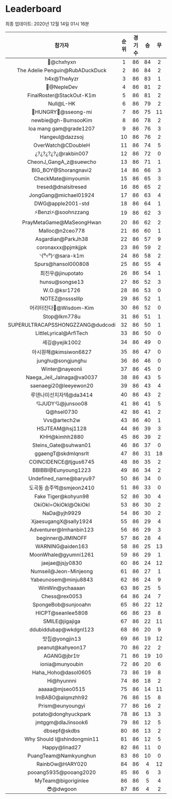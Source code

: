 # Leaderboard
최종 업데이트: 2020년 12월 14일 01시 16분




| 참가자 | 순위 | 경기수 | 승 | 무 | 패 | 승점 |
|:---:|:---:|:---:|:---:|:---:|:---:|:---:|
| 👑@chxhyxn | 1 | 86 | 84 | 2 | 0 | 254 |
| The Adelie Penguin@RubADuckDuck | 2 | 86 | 84 | 2 | 0 | 254 |
| h4x@TheAyzr | 3 | 86 | 83 | 1 | 2 | 250 |
| 🥈@NepleDev | 4 | 86 | 81 | 2 | 3 | 245 |
| FinalRoster@StackOut-K1m | 5 | 86 | 81 | 2 | 3 | 245 |
| Null@L-HK | 6 | 86 | 79 | 2 | 5 | 239 |
| 🍗HUNGRY🍗@sseong-mi | 7 | 86 | 75 | 11 | 0 | 236 |
| newbie@gh-BumsooKim | 8 | 86 | 78 | 2 | 6 | 236 |
| loa mang gam@grade1207 | 9 | 86 | 76 | 3 | 7 | 231 |
| Hangeul@dazzsoj | 10 | 86 | 76 | 2 | 8 | 230 |
| OverWatch@CDoubleH | 11 | 86 | 74 | 5 | 7 | 227 |
| ¿?¿?¿?¿?¿@rakbin007 | 12 | 86 | 72 | 0 | 14 | 216 |
| CheonJ_GangA_z@suewcho | 13 | 86 | 71 | 1 | 14 | 214 |
| BIG_BOY@Shorangnavi2 | 14 | 86 | 66 | 3 | 17 | 201 |
| CheckMate@imyoumin | 15 | 86 | 65 | 3 | 18 | 198 |
| tresed@dnalsitresed | 16 | 86 | 65 | 2 | 19 | 197 |
| JongGang@michael01924 | 17 | 86 | 63 | 4 | 19 | 193 |
| DWG@apple2001-std | 18 | 86 | 64 | 1 | 21 | 193 |
| ⚡Benzi⚡@soohnzzang | 19 | 86 | 62 | 3 | 21 | 189 |
| PrayMetaGame@MaSeongHwan | 20 | 86 | 62 | 2 | 22 | 188 |
| Malloc@n2ceo778 | 21 | 86 | 60 | 1 | 25 | 181 |
| Asgardian@ParkJh38 | 22 | 86 | 57 | 9 | 20 | 180 |
| coronaxxx@pjmkjjpk | 23 | 86 | 59 | 2 | 25 | 179 |
| ◝(⁰▿⁰)◜@sara-k1m | 24 | 86 | 58 | 2 | 26 | 176 |
| Spurs@hansol000808 | 25 | 86 | 55 | 4 | 27 | 169 |
| 최진우@jinupotato | 26 | 86 | 54 | 1 | 31 | 163 |
| hunsu@songse13 | 27 | 86 | 52 | 3 | 31 | 159 |
| W.O.@ksr1726 | 28 | 86 | 53 | 0 | 33 | 159 |
| NOTEZ@nsssslllp | 29 | 86 | 52 | 1 | 33 | 157 |
| 머리터진다🤯@Wisdom-Kim | 30 | 86 | 52 | 0 | 34 | 156 |
| Stop@lkm778u | 31 | 86 | 51 | 1 | 34 | 154 |
| SUPERULTRACAPSSHONGZZANG@dudcodi | 32 | 86 | 50 | 1 | 35 | 151 |
| LittleLyrical@ArfiTech | 33 | 86 | 50 | 0 | 36 | 150 |
| 세깅@yejik1002 | 34 | 86 | 49 | 0 | 37 | 147 |
| 아시원해@kimsiwon6827 | 35 | 86 | 47 | 0 | 39 | 141 |
| junghu@songjunghu | 36 | 86 | 46 | 0 | 40 | 138 |
| Winter@nayeonii | 37 | 86 | 45 | 0 | 41 | 135 |
| Naega_Jeil_Jalnaga@va0037 | 38 | 86 | 43 | 5 | 38 | 134 |
| saenaegi20@leeyewon20 | 39 | 86 | 43 | 4 | 39 | 133 |
| 루덴나미선지자덱@da3414 | 40 | 86 | 43 | 2 | 41 | 131 |
| 💘JUDY💘@junsoo08 | 41 | 86 | 41 | 5 | 40 | 128 |
| Q@hsel0730 | 42 | 86 | 41 | 2 | 43 | 125 |
| Vvs@artech2w | 43 | 86 | 40 | 1 | 45 | 121 |
| HSJTEAM@hsj1128 | 44 | 86 | 39 | 3 | 44 | 120 |
| KHH@kimhh2880 | 45 | 86 | 39 | 2 | 45 | 119 |
| Steins_Gate@suhwan01 | 46 | 86 | 37 | 0 | 49 | 111 |
| ggaengT@skdmlqnsrlt | 47 | 86 | 31 | 18 | 37 | 111 |
| COINCIDENCE@tjgus6745 | 48 | 86 | 35 | 2 | 49 | 107 |
| BBIBBI@Eunyoung1223 | 49 | 86 | 34 | 2 | 50 | 104 |
| Undefined_name@baryu97 | 50 | 86 | 34 | 0 | 52 | 102 |
| 도곡동 솜주먹@smjeon2410 | 51 | 86 | 33 | 0 | 53 | 99 |
| Fake Tiger@kohyun98 | 52 | 86 | 30 | 4 | 52 | 94 |
| OkiOkl=OkiOkl@OkiOkl | 53 | 86 | 30 | 2 | 54 | 92 |
| NaDa@yjh9929 | 54 | 86 | 30 | 2 | 54 | 92 |
| XjaesugangX@sally1924 | 55 | 86 | 29 | 4 | 53 | 91 |
| Adventurer@Imhanbin123 | 56 | 86 | 29 | 3 | 54 | 90 |
| beginner@JIMINOFF | 57 | 86 | 28 | 4 | 54 | 88 |
| WARNING@aiden163 | 58 | 86 | 25 | 13 | 48 | 88 |
| MoonWhale@gyumni1261 | 59 | 86 | 29 | 1 | 56 | 88 |
| jaejae@jsjy0830 | 60 | 86 | 24 | 12 | 50 | 84 |
| Numseil@Jeon-Minjeong | 61 | 86 | 27 | 1 | 58 | 82 |
| Yabeunosem@minju8843 | 62 | 86 | 24 | 9 | 53 | 81 |
| WinWin@ychaaaan | 63 | 86 | 25 | 5 | 56 | 80 |
| Chess@rex0053 | 64 | 86 | 24 | 7 | 55 | 79 |
| SpongeBob@sunjooahn | 65 | 86 | 22 | 12 | 52 | 78 |
| HICPT@seanlee5808 | 66 | 86 | 23 | 8 | 55 | 77 |
| SMILE@jigajiga | 67 | 86 | 22 | 11 | 53 | 77 |
| ddubiddubap@wkdgnl123 | 68 | 86 | 20 | 9 | 57 | 69 |
| 맛집@yongjin13 | 69 | 86 | 19 | 12 | 55 | 69 |
| peanut@kahyeon17 | 70 | 86 | 22 | 2 | 62 | 68 |
| AGANG@jbr1tr | 71 | 86 | 19 | 10 | 57 | 67 |
| ionia@munyoubin | 72 | 86 | 20 | 6 | 60 | 66 |
| Haha_Hoho@dasol0605 | 73 | 86 | 19 | 8 | 59 | 65 |
| Hi@hyunnni | 74 | 86 | 18 | 2 | 66 | 56 |
| aaaaa@mjseo0515 | 75 | 86 | 14 | 11 | 61 | 53 |
| ImBABO@alqmzhh92 | 76 | 86 | 15 | 8 | 63 | 53 |
| Prism@eunyoungyi | 77 | 86 | 16 | 2 | 68 | 50 |
| potato@donghyuckpark | 78 | 86 | 13 | 3 | 70 | 42 |
| jmtggm@dlaJinsook6 | 79 | 86 | 12 | 5 | 69 | 41 |
| dbsepf@skdbs | 80 | 86 | 13 | 2 | 71 | 41 |
| Why Should I@shindongmin11 | 81 | 86 | 12 | 5 | 69 | 41 |
| Happy@linad27 | 82 | 86 | 11 | 0 | 75 | 33 |
| PuangTeam@Namkyunghun | 83 | 86 | 10 | 0 | 76 | 30 |
| RainbOw@HARY020 | 84 | 86 | 4 | 12 | 70 | 24 |
| pooang5935@pooang2020 | 85 | 86 | 6 | 3 | 77 | 21 |
| MyTeam@bigoriginlee | 86 | 86 | 5 | 4 | 77 | 19 |
| 😎@dwgoon | 87 | 86 | 4 | 2 | 80 | 14 |